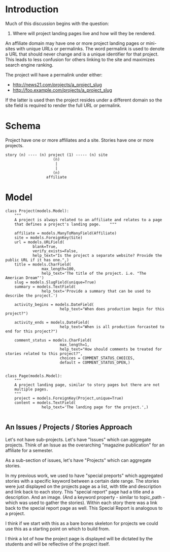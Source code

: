 # Introduction #

Much of this discussion begins with the question:

  1. Where will project landing pages live and how will they be rendered.

An affiliate domain may have one or more project landing pages or mini-sites with unique URLs or permalinks.
The word permalink is used to denote a URL that should never change and is a unique identifier for that project.  This leads to less confusion for others linking to the site and maximizes search engine ranking.

The project will have a permalink under either:

  * http://news21.com/projects/a_project_slug
  * http://foo.example.com/projects/a_project_slug

If the latter is used then the project resides under a different domain so the site field is required to render the full URL or permalink.


# Schema #

Project have one or more affiliates and a site.  Stories have one or more projects.
```
story (n) ---- (n) project (1) ----- (n) site
                     (n)
                      |
                      |  
                     (n)
                  affiliate
```
# Model #
```
class Project(models.Model):
    """
    A project is always related to an affiliate and relates to a page
    that defines a project's landing page.    """

    affiliate = models.ManyToManyField(Affiliate)    
    site = models.ForeignKey(Site)
    url = models.URLField(
            blank=True,
            verify_exists=False,
            help_text="Is the project a separate website? Provide the public URL if it has one.",)
    title = models.CharField(
                max_length=100,
                help_text='The title of the project. i.e. "The American Dream"')
    slug = models.SlugField(unique=True)
    summary = models.TextField(
                help_text='Provide a summary that can be used to describe the project.')

    activity_begins = models.DateField(
                        help_text="When does production begin for this project?")

    activity_ends = models.DateField(
                        help_text="When is all production forcasted to end for this project?")

    comment_status = models.CharField(
                        max_length=1,
                        help_text="How should comments be treated for stories related to this project?",
                        choices = COMMENT_STATUS_CHOICES,
                        default = COMMENT_STATUS_OPEN,)


class Page(models.Model):
    """
    A project landing page, similar to story pages but there are not 
    multiple pages.
    """
    project = models.ForeignKey(Project,unique=True)
    content = models.TextField(
                help_text='The landing page for the project.',)


```

## An Issues / Projects / Stories Approach ##

Let's not have sub-projects.  Let's have "Issues" which can aggregate projects.  Think of an Issue as the overarching "magazine publication" for an affiliate for a semester.

As a sub-section of issues, let's have "Projects" which can aggregate stories.

In my previous work, we used to have "special preports" which aggregated stories with a specific keyword between a certain date range.  The stories were just displayed on the projects page as a list, with title and description and link back to each story.  This "special report" page had a title and a description.  And an image.  (And a keyword property - similar to topic\_path - which was used to gather the stories).  Within each story there was a link back to the special report page as well.  This Special Report is analogous to a project.

I think if we start with this as a bare bones skeleton for projects we could use this as a starting point on which to build from.

I think a lot of how the project page is displayed will be dictated by the students and will be reflective of the project itself.